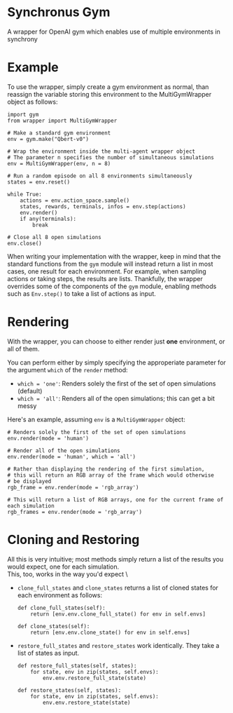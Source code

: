 # Synchronus Gym
A wrapper for OpenAI gym which enables use of multiple environments in synchrony

# Example
To use the wrapper, simply create a gym environment as normal, than reassign the variable storing this environment to the MultiGymWrapper object as follows:
```
import gym
from wrapper import MultiGymWrapper

# Make a standard gym environment
env = gym.make("Qbert-v0")

# Wrap the environment inside the multi-agent wrapper object
# The parameter n specifies the number of simultaneous simulations
env = MultiGymWrapper(env, n = 8)

# Run a random episode on all 8 environments simultaneously
states = env.reset()

while True:
    actions = env.action_space.sample()
    states, rewards, terminals, infos = env.step(actions)
    env.render()
    if any(terminals):
        break
    
# Close all 8 open simulations
env.close()
```

When writing your implementation with the wrapper, keep in mind that the standard functions from the `gym` module will instead return a list in most cases, one result for each environment. For example, when sampling actions or taking steps, the results are lists. Thankfully, the wrapper overrides some of the components of the `gym` module, enabling methods such as `Env.step()` to take a list of actions as input.

# Rendering
With the wrapper, you can choose to either render just **one** environment, or all of them.

You can perform either by simply specifying the approperiate parameter for the argument `which` of the `render` method:
- `which = 'one'`: Renders solely the first of the set of open simulations (default)
- `which = 'all'`: Renders all of the open simulations; this can get a bit messy

Here's an example, assuming `env` is a `MultiGymWrapper` object:
```
# Renders solely the first of the set of open simulations
env.render(mode = 'human')

# Render all of the open simulations
env.render(mode = 'human', which = 'all')

# Rather than displaying the rendering of the first simulation,
# this will return an RGB array of the frame which would otherwise
# be displayed
rgb_frame = env.render(mode = 'rgb_array')

# This will return a list of RGB arrays, one for the current frame of each simulation
rgb_frames = env.render(mode = 'rgb_array')
```

# Cloning and Restoring
All this is very intuitive; most methods simply return a list of the results you would expect, one for each simulation. \
This, too, works in the way you'd expect \

- `clone_full_states` and `clone_states` returns a list of cloned states for each environment as follows:
  ```
  def clone_full_states(self):
      return [env.env.clone_full_state() for env in self.envs]
      
  def clone_states(self):
      return [env.env.clone_state() for env in self.envs]
  ```
  
- `restore_full_states` and `restore_states` work identically. They take a list of states as input.
  ```
  def restore_full_states(self, states):
      for state, env in zip(states, self.envs):
          env.env.restore_full_state(state)

  def restore_states(self, states):
      for state, env in zip(states, self.envs):
          env.env.restore_state(state)
  ```
